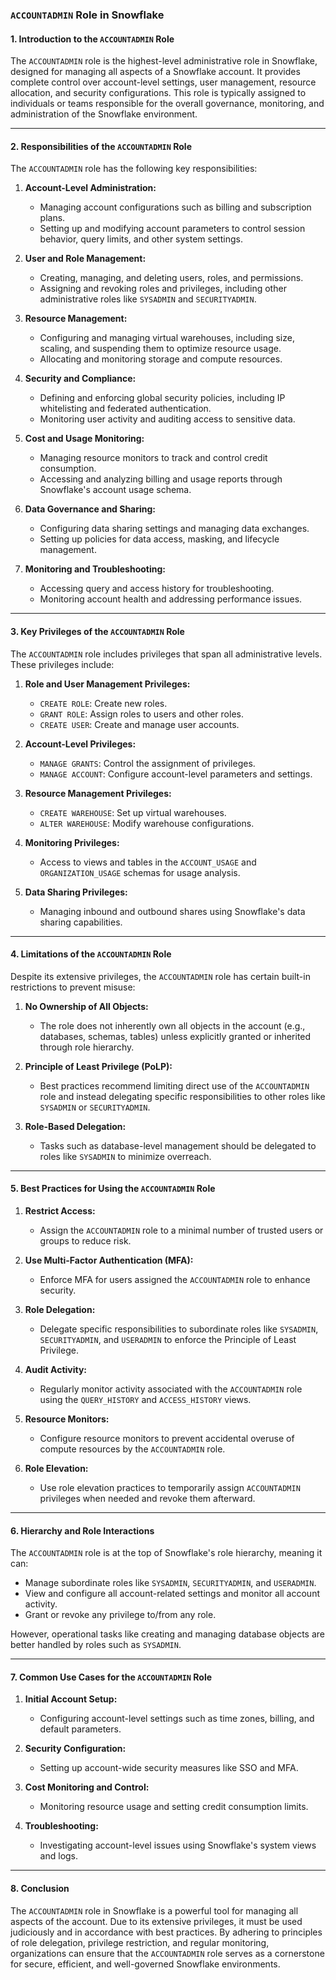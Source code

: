 ### `ACCOUNTADMIN` Role in Snowflake

#### 1. **Introduction to the `ACCOUNTADMIN` Role**
The `ACCOUNTADMIN` role is the highest-level administrative role in Snowflake, designed for managing all aspects of a Snowflake account. It provides complete control over account-level settings, user management, resource allocation, and security configurations. This role is typically assigned to individuals or teams responsible for the overall governance, monitoring, and administration of the Snowflake environment.

---

#### 2. **Responsibilities of the `ACCOUNTADMIN` Role**

The `ACCOUNTADMIN` role has the following key responsibilities:

1. **Account-Level Administration:**
   - Managing account configurations such as billing and subscription plans.
   - Setting up and modifying account parameters to control session behavior, query limits, and other system settings.

2. **User and Role Management:**
   - Creating, managing, and deleting users, roles, and permissions.
   - Assigning and revoking roles and privileges, including other administrative roles like `SYSADMIN` and `SECURITYADMIN`.

3. **Resource Management:**
   - Configuring and managing virtual warehouses, including size, scaling, and suspending them to optimize resource usage.
   - Allocating and monitoring storage and compute resources.

4. **Security and Compliance:**
   - Defining and enforcing global security policies, including IP whitelisting and federated authentication.
   - Monitoring user activity and auditing access to sensitive data.

5. **Cost and Usage Monitoring:**
   - Managing resource monitors to track and control credit consumption.
   - Accessing and analyzing billing and usage reports through Snowflake's account usage schema.

6. **Data Governance and Sharing:**
   - Configuring data sharing settings and managing data exchanges.
   - Setting up policies for data access, masking, and lifecycle management.

7. **Monitoring and Troubleshooting:**
   - Accessing query and access history for troubleshooting.
   - Monitoring account health and addressing performance issues.

---

#### 3. **Key Privileges of the `ACCOUNTADMIN` Role**

The `ACCOUNTADMIN` role includes privileges that span all administrative levels. These privileges include:

1. **Role and User Management Privileges:**
   - `CREATE ROLE`: Create new roles.
   - `GRANT ROLE`: Assign roles to users and other roles.
   - `CREATE USER`: Create and manage user accounts.

2. **Account-Level Privileges:**
   - `MANAGE GRANTS`: Control the assignment of privileges.
   - `MANAGE ACCOUNT`: Configure account-level parameters and settings.

3. **Resource Management Privileges:**
   - `CREATE WAREHOUSE`: Set up virtual warehouses.
   - `ALTER WAREHOUSE`: Modify warehouse configurations.

4. **Monitoring Privileges:**
   - Access to views and tables in the `ACCOUNT_USAGE` and `ORGANIZATION_USAGE` schemas for usage analysis.

5. **Data Sharing Privileges:**
   - Managing inbound and outbound shares using Snowflake's data sharing capabilities.

---

#### 4. **Limitations of the `ACCOUNTADMIN` Role**

Despite its extensive privileges, the `ACCOUNTADMIN` role has certain built-in restrictions to prevent misuse:

1. **No Ownership of All Objects:**
   - The role does not inherently own all objects in the account (e.g., databases, schemas, tables) unless explicitly granted or inherited through role hierarchy.

2. **Principle of Least Privilege (PoLP):**
   - Best practices recommend limiting direct use of the `ACCOUNTADMIN` role and instead delegating specific responsibilities to other roles like `SYSADMIN` or `SECURITYADMIN`.

3. **Role-Based Delegation:**
   - Tasks such as database-level management should be delegated to roles like `SYSADMIN` to minimize overreach.

---

#### 5. **Best Practices for Using the `ACCOUNTADMIN` Role**

1. **Restrict Access:**
   - Assign the `ACCOUNTADMIN` role to a minimal number of trusted users or groups to reduce risk.

2. **Use Multi-Factor Authentication (MFA):**
   - Enforce MFA for users assigned the `ACCOUNTADMIN` role to enhance security.

3. **Role Delegation:**
   - Delegate specific responsibilities to subordinate roles like `SYSADMIN`, `SECURITYADMIN`, and `USERADMIN` to enforce the Principle of Least Privilege.

4. **Audit Activity:**
   - Regularly monitor activity associated with the `ACCOUNTADMIN` role using the `QUERY_HISTORY` and `ACCESS_HISTORY` views.

5. **Resource Monitors:**
   - Configure resource monitors to prevent accidental overuse of compute resources by the `ACCOUNTADMIN` role.

6. **Role Elevation:**
   - Use role elevation practices to temporarily assign `ACCOUNTADMIN` privileges when needed and revoke them afterward.

---

#### 6. **Hierarchy and Role Interactions**

The `ACCOUNTADMIN` role is at the top of Snowflake's role hierarchy, meaning it can:
- Manage subordinate roles like `SYSADMIN`, `SECURITYADMIN`, and `USERADMIN`.
- View and configure all account-related settings and monitor all account activity.
- Grant or revoke any privilege to/from any role.

However, operational tasks like creating and managing database objects are better handled by roles such as `SYSADMIN`.

---

#### 7. **Common Use Cases for the `ACCOUNTADMIN` Role**

1. **Initial Account Setup:**
   - Configuring account-level settings such as time zones, billing, and default parameters.

2. **Security Configuration:**
   - Setting up account-wide security measures like SSO and MFA.

3. **Cost Monitoring and Control:**
   - Monitoring resource usage and setting credit consumption limits.

4. **Troubleshooting:**
   - Investigating account-level issues using Snowflake's system views and logs.

---

#### 8. **Conclusion**

The `ACCOUNTADMIN` role in Snowflake is a powerful tool for managing all aspects of the account. Due to its extensive privileges, it must be used judiciously and in accordance with best practices. By adhering to principles of role delegation, privilege restriction, and regular monitoring, organizations can ensure that the `ACCOUNTADMIN` role serves as a cornerstone for secure, efficient, and well-governed Snowflake environments.